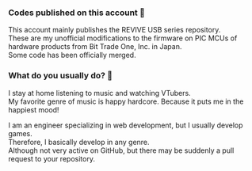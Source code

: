 ### Codes published on this account 🔭
This account mainly publishes the REVIVE USB series repository.  
These are my unofficial modifications to the firmware on PIC MCUs of hardware products from Bit Trade One, Inc. in Japan.  
Some code has been officially merged.

### What do you usually do? 💬
I stay at home listening to music and watching VTubers.  
My favorite genre of music is happy hardcore. Because it puts me in the happiest mood!  

I am an engineer specializing in web development, but I usually develop games.  
Therefore, I basically develop in any genre.  
Although not very active on GitHub, but there may be suddenly a pull request to your repository.

<!--
**ushui/ushui** is a ✨ _special_ ✨ repository because its `README.md` (this file) appears on your GitHub profile.

Here are some ideas to get you started:

- 🔭 I’m currently working on ...
- 🌱 I’m currently learning ...
- 👯 I’m looking to collaborate on ...
- 🤔 I’m looking for help with ...
- 💬 Ask me about ...
- 📫 How to reach me: ...
- 😄 Pronouns: ...
- ⚡ Fun fact: ...
-->

